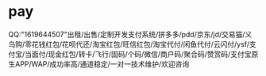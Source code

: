 # pay
QQ:"1619644507"出租/出售/定制开发支付系统/拼多多/pdd/京东/jd/交易猫/义乌购/零花钱红包/花呗代还/淘宝红包/旺信红包/淘宝代付/闲鱼代付/云闪付/ysf/支付宝/当面付/现金红包/转卡/飞行/固码/个码/微信/商户码/聚合码/赞赏码/支付宝原生APP/WAP/成功率高/通道稳定/一对一技术维护/欢迎咨询
